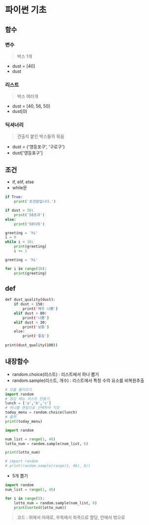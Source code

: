 # 파이썬 기초



## 함수

### 변수 

> 박스 1개 

- dust = [40]
- dust

### 리스트

> 박스 여러개

- dust = [40, 56, 50]
- dust[0]

### 딕셔너리

> 견출지 붙인 박스들의 묶음

- dust = {'영등포구', '구로구'}
- dust['영등포구']



## 조건

- if, elif, else
- while문

```python
if True:
    print('조건문입니다.')
```

```python
if dust > 50:
    print('50초과')
else:
    print('50이하')
```

```python
greeting = 'hi'
i = 0
while i < 10:
	print(greeting)
	i += 1
```

```python
greeting = 'hi'

for i in range(10):
    print(greeting)
```



## def

```bash
def dust_quality(dust):
    if dust > 150:
        print('매우 나쁨')
    elif dust > 80:
        print('나쁨')
    elif dust > 30:
        print('보통')
    else:
        print('좋음')
        
print(dust_quality(100))
```



## 내장함수

- random.choice(리스트) : 리스트에서 하나 뽑기
- random.sample(리스트, 개수) : 리스트에서 특정 수의 요소를 비복원추출

```python
# 모듈 불러오기
import random
# 점심 메뉴 리스트 만들기
lunch = ['a','b','c']
# 하나를 랜덤으로 선택하여 저장
today_menu = random.choice(lunch)
# 출력
print(today_menu)
```

```python
import random

num_list = range(1, 46)
lotto_num = random.sample(num_list, 6)

print(lotto_num)

# import random
# print(random.sample(range(1, 46), 6))
```

- 5개 뽑기

```python
import random
num_list = range(1, 46)

for i in range(5):
    lotto_num = random.sample(num_list, 6)
    print(sorted(lotto_num))
```



> 코드 : 위에서 아래로, 우측에서 좌측으로 할당, 안에서 밖으로
